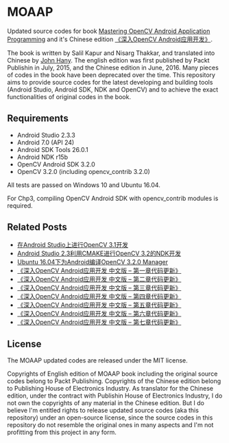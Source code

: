 # MOAAP

Updated source codes for book [Mastering OpenCV Android Application Programming](https://www.amazon.cn/Mastering-OpenCV-Android-Application-Programming-Kapur-Salil/dp/B012GGB7O8) and it's Chinese edition [《深入OpenCV Android应用开发》](http://item.jd.com/11958048.html).

The book is written by Salil Kapur and Nisarg Thakkar, and translated into Chinese by [John Hany](https://github.com/johnhany). The english edition was first published by Packt Publishin in July, 2015, and the Chinese edition in June, 2016. Many pieces of codes in the book have been deprecated over the time. This repository aims to provide  source codes for the latest developing and building tools (Android Studio, Android SDK, NDK and OpenCV) and to achieve the exact functionalities of original codes in the book.

## Requirements

* Android Studio 2.3.3
* Android 7.0 (API 24)
* Android SDK Tools 26.0.1
* Android NDK r15b
* OpenCV Android SDK 3.2.0
* OpenCV 3.2.0 (including opencv_contrib 3.2.0)

All tests are passed on Windows 10 and Ubuntu 16.04.

For Chp3, compiling OpenCV Android SDK with opencv_contrib modules is required.

## Related Posts

* [在Android Studio上进行OpenCV 3.1开发](http://johnhany.net/2016/01/opencv-3-development-in-android-studio/)
* [Android Studio 2.3利用CMAKE进行OpenCV 3.2的NDK开发](http://johnhany.net/2017/07/opencv-ndk-dev-with-cmake-on-android-studio/)
* [Ubuntu 16.04下为Android编译OpenCV 3.2.0 Manager](http://johnhany.net/2016/07/build-opencv-manager-for-android-on-ubuntu/)
* [《深入OpenCV Android应用开发 中文版 – 第一章代码更新》](http://johnhany.net/2016/07/moaap-chapter-1-codes/)
* [《深入OpenCV Android应用开发 中文版 – 第二章代码更新》](http://johnhany.net/2016/07/moaap-chapter-2-codes/)
* [《深入OpenCV Android应用开发 中文版 – 第三章代码更新》](http://johnhany.net/2016/07/moaap-chapter-3-codes/)
* [《深入OpenCV Android应用开发 中文版 – 第四章代码更新》](http://johnhany.net/2016/07/moaap-chapter-4-codes/)
* [《深入OpenCV Android应用开发 中文版 – 第五章代码更新》](http://johnhany.net/2016/07/moaap-chapter-5-codes/)
* [《深入OpenCV Android应用开发 中文版 – 第六章代码更新》](http://johnhany.net/2016/07/moaap-chapter-6-codes/)
* [《深入OpenCV Android应用开发 中文版 – 第七章代码更新》](http://johnhany.net/2016/07/moaap-chapter-7-codes/)

## License

The MOAAP updated codes are released under the MIT license.

Copyrights of English edition of MOAAP book including the original source codes belong to Packt Publishing. Copyrights of the Chinese edition belong to Publishing House of Electronics Industry. As translator for the Chinese edition, under the contract with Publishin House of Electronics Industry, I do not own the copyrights of any material in the Chinese edition. But I do believe I'm entitled rights to release updated source codes (aka this repository) under an open-source license, since the source codes in this repository do not resemble the original ones in many aspects and I'm not profitting from this project in any form.